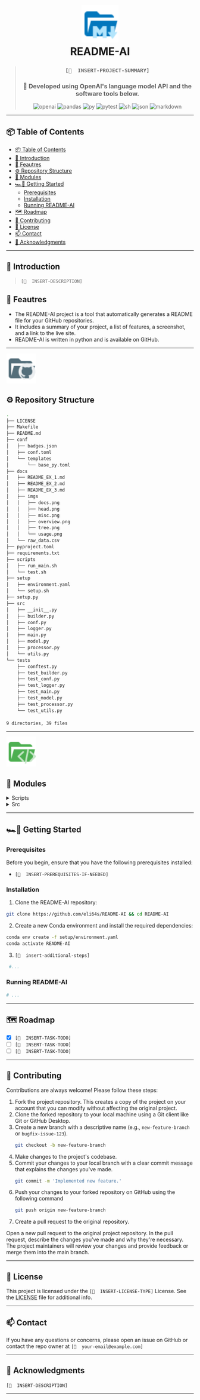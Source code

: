 
<div align="center">
<h1 align="center">
<img src="https://raw.githubusercontent.com/PKief/vscode-material-icon-theme/ec559a9f6bfd399b82bb44393651661b08aaf7ba/icons/folder-markdown-open.svg" width="100" />
<br>
README-AI
</h1>

> <h3 align="center">
>
> `[📌  INSERT-PROJECT-SUMMARY]`
>
> </h3>
> <h3 align="center">🚀 Developed using OpenAI's language model API and the software tools below.</h3>
> <p align="center">
> 
> ![openai](https://img.shields.io/badge/OpenAI-412991.svg?style=for-the-badge&logo=OpenAI&logoColor=white)
> ![pandas](https://img.shields.io/badge/pandas-150458.svg?style=for-the-badge&logo=pandas&logoColor=white)
> ![py](https://img.shields.io/badge/Python-3776AB.svg?style=for-the-badge&logo=Python&logoColor=white)
> ![pytest](https://img.shields.io/badge/Pytest-0A9EDC.svg?style=for-the-badge&logo=Pytest&logoColor=white)
> ![sh](https://img.shields.io/badge/GNU%20Bash-4EAA25.svg?style=for-the-badge&logo=GNU-Bash&logoColor=white)
> ![json](https://img.shields.io/badge/JSON-000000.svg?style=for-the-badge&logo=JSON&logoColor=white)
> ![markdown](https://img.shields.io/badge/Markdown-000000.svg?style=for-the-badge&logo=Markdown&logoColor=white)
> </p>

</div>


---

## 📦 Table of Contents


- [📦 Table of Contents](#-table-of-contents)
- [👋 Introduction](#-introduction)
- [🔮 Feautres](#-feautres)
- [⚙️ Repository Structure](#️-repository-structure)
- [🧩 Modules](#-modules)
- [🏎💨 Getting Started](#-getting-started)
  - [Prerequisites](#prerequisites)
  - [Installation](#installation)
  - [Running README-AI](#running-readme-ai)
- [🗺 Roadmap](#-roadmap)
- [🤝 Contributing](#-contributing)
- [🪪 License](#-license)
- [📫 Contact](#-contact)
- [🙏 Acknowledgments](#-acknowledgments)

---
## 👋 Introduction

> `[📌  INSERT-DESCRIPTION]`

## 🔮 Feautres

- The README-AI project is a tool that automatically generates a README file for your GitHub repositories. 
- It includes a summary of your project, a list of features, a screenshot, and a link to the live site. 
- README-AI is written in python and is available on GitHub.

---

<img src="https://raw.githubusercontent.com/PKief/vscode-material-icon-theme/ec559a9f6bfd399b82bb44393651661b08aaf7ba/icons/folder-github-open.svg" width="80" />

## ⚙️ Repository Structure
```bash
.
├── LICENSE
├── Makefile
├── README.md
├── conf
│   ├── badges.json
│   ├── conf.toml
│   └── templates
│       └── base_py.toml
├── docs
│   ├── README_EX_1.md
│   ├── README_EX_2.md
│   ├── README_EX_3.md
│   ├── imgs
│   │   ├── docs.png
│   │   ├── head.png
│   │   ├── misc.png
│   │   ├── overview.png
│   │   ├── tree.png
│   │   └── usage.png
│   └── raw_data.csv
├── pyproject.toml
├── requirements.txt
├── scripts
│   ├── run_main.sh
│   └── test.sh
├── setup
│   ├── environment.yaml
│   └── setup.sh
├── setup.py
├── src
│   ├── __init__.py
│   ├── builder.py
│   ├── conf.py
│   ├── logger.py
│   ├── main.py
│   ├── model.py
│   ├── processor.py
│   └── utils.py
└── tests
    ├── conftest.py
    ├── test_builder.py
    ├── test_conf.py
    ├── test_logger.py
    ├── test_main.py
    ├── test_model.py
    ├── test_processor.py
    └── test_utils.py

9 directories, 39 files
```
---

<img src="https://raw.githubusercontent.com/PKief/vscode-material-icon-theme/ec559a9f6bfd399b82bb44393651661b08aaf7ba/icons/folder-src-open.svg" width="80" />

## 🧩 Modules


<details closed><summary>Scripts</summary>

| File Name   | Summary                                                                                                                                                      |
|:------------|:-------------------------------------------------------------------------------------------------------------------------------------------------------------|
| run_main.sh | This code is a Bash script that downloads the English language model for the spaCy library and then runs the main. py file from the src directory.           |
| test.sh     | This code activates a conda environment called "myenv", runs a pytest command with verbose and junitxml options, and then deactivates the conda environment. |

</details>

<details closed><summary>Src</summary>

| File Name    | Summary                                                                                                                                                                                                                                                                  |
|:-------------|:-------------------------------------------------------------------------------------------------------------------------------------------------------------------------------------------------------------------------------------------------------------------------|
| builder.py   | This code is a Python script that builds a Markdown file from a configuration object, a list of features, an introduction, a list of packages, a name, and a URL.                                                                                                        |
| conf.py      | This code defines a configuration constants object, AppConfig, which contains five dataclasses: OpenAI, GitHub, Markdown, Paths, and AppConfig.                                                                                                                          |
| logger.py    | This code creates a Logger class which provides methods for logging messages with different levels of severity. The messages are printed to the console with different colors depending on the severity.                                                                 |
| main.py      | This code is a Python script that uses the OpenAI API to generate a README. md file for a given project. It loads a configuration file, clones the project's codebase, and uses the OpenAI API to generate features, an introduction, and documentation for the project. |
| model.py     | This code is a Python module that provides functions for summarizing code and generating readme features. It uses the OpenAI API and the Spacy library to process text.                                                                                                  |
| processor.py | This code is a Python script that clones a Git repository and retrieves its contents. It also creates a conda environment file and parses the codebase to get the contents of each file with a specific file type.                                                       |
| utils.py     | This code creates a FileFactory class that can be used to read and write data from different file types, such as CSV, JSON, HTML, MD, and TOML.                                                                                                                          |

</details>
<hr />

## 🏎💨 Getting Started

### Prerequisites

Before you begin, ensure that you have the following prerequisites installed:


- `[📌  INSERT-PREREQUISITES-IF-NEEDED]`


### Installation

1. Clone the README-AI repository:


```sh
git clone https://github.com/eli64s/README-AI && cd README-AI
```

2. Create a new Conda environment and install the required dependencies:

```sh
conda env create -f setup/environment.yaml
conda activate README-AI
```

3. `[📌  insert-additional-steps]`


```sh
 #... 
```

### Running README-AI

```sh
# ... 
```

---

## 🗺 Roadmap

- [X] `[📌  INSERT-TASK-TODO]`
- [ ] `[📌  INSERT-TASK-TODO]`
- [ ] `[📌  INSERT-TASK-TODO]`

---

## 🤝 Contributing

Contributions are always welcome! Please follow these steps:

1. Fork the project repository. This creates a copy of the project on your account that you can modify without affecting the original project.
2. Clone the forked repository to your local machine using a Git client like Git or GitHub Desktop.
3. Create a new branch with a descriptive name (e.g., `new-feature-branch` or `bugfix-issue-123`).
   ```sh
   git checkout -b new-feature-branch
   ```
4. Make changes to the project's codebase.
5. Commit your changes to your local branch with a clear commit message that explains the changes you've made.
   ```sh
   git commit -m 'Implemented new feature.'
   ```
6. Push your changes to your forked repository on GitHub using the following command
   ```sh
   git push origin new-feature-branch
   ```
7. Create a pull request to the original repository.

Open a new pull request to the original project repository. In the pull request, describe the changes you've made and why they're necessary. 
The project maintainers will review your changes and provide feedback or merge them into the main branch.

---

## 🪪 License

This project is licensed under the `[📌  INSERT-LICENSE-TYPE]` License. See the [LICENSE](https://docs.github.com/en/communities/setting-up-your-project-for-healthy-contributions/adding-a-license-to-a-repository) file for additional info.


---

## 📫 Contact

If you have any questions or concerns, please open an issue on GitHub or contact the repo owner at `[📌  your-email@example.com]`


---

## 🙏 Acknowledgments

 `[📌  INSERT-DESCRIPTION]`

---
